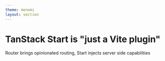 ```yaml
---
theme: monomi
layout: section
---
```


# TanStack Start is "just a Vite plugin"

Router brings opinionated routing, Start injects server side capabilities

